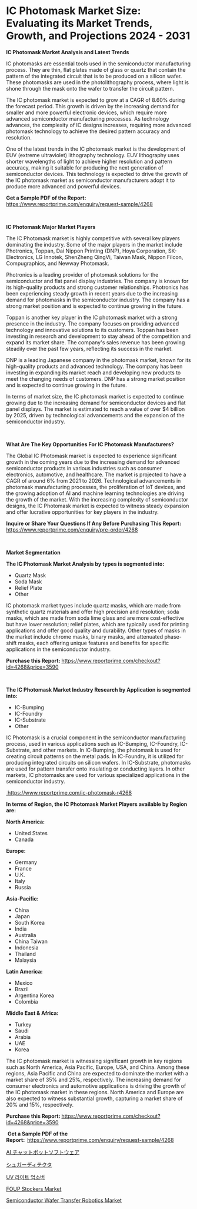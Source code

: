 <p><h1>IC Photomask Market Size: Evaluating its Market Trends, Growth, and Projections 2024 - 2031</h1></p><p><strong>IC Photomask Market Analysis and Latest Trends</strong></p>
<p><p>IC photomasks are essential tools used in the semiconductor manufacturing process. They are thin, flat plates made of glass or quartz that contain the pattern of the integrated circuit that is to be produced on a silicon wafer. These photomasks are used in the photolithography process, where light is shone through the mask onto the wafer to transfer the circuit pattern.</p><p>The IC photomask market is expected to grow at a CAGR of 8.60% during the forecast period. This growth is driven by the increasing demand for smaller and more powerful electronic devices, which require more advanced semiconductor manufacturing processes. As technology advances, the complexity of IC designs increases, requiring more advanced photomask technology to achieve the desired pattern accuracy and resolution.</p><p>One of the latest trends in the IC photomask market is the development of EUV (extreme ultraviolet) lithography technology. EUV lithography uses shorter wavelengths of light to achieve higher resolution and pattern accuracy, making it suitable for producing the next generation of semiconductor devices. This technology is expected to drive the growth of the IC photomask market as semiconductor manufacturers adopt it to produce more advanced and powerful devices.</p></p>
<p><strong>Get a Sample PDF of the Report:&nbsp;</strong> <a href="https://www.reportprime.com/enquiry/request-sample/4268">https://www.reportprime.com/enquiry/request-sample/4268</a></p>
<p>&nbsp;</p>
<p><strong>IC Photomask Major Market Players</strong></p>
<p><p>The IC Photomask market is highly competitive with several key players dominating the industry. Some of the major players in the market include Photronics, Toppan, Dai Nippon Printing (DNP), Hoya Corporation, SK-Electronics, LG Innotek, ShenZheng QingVi, Taiwan Mask, Nippon Filcon, Compugraphics, and Newway Photomask.</p><p>Photronics is a leading provider of photomask solutions for the semiconductor and flat panel display industries. The company is known for its high-quality products and strong customer relationships. Photronics has been experiencing steady growth in recent years due to the increasing demand for photomasks in the semiconductor industry. The company has a strong market position and is expected to continue growing in the future.</p><p>Toppan is another key player in the IC photomask market with a strong presence in the industry. The company focuses on providing advanced technology and innovative solutions to its customers. Toppan has been investing in research and development to stay ahead of the competition and expand its market share. The company's sales revenue has been growing steadily over the past few years, reflecting its success in the market.</p><p>DNP is a leading Japanese company in the photomask market, known for its high-quality products and advanced technology. The company has been investing in expanding its market reach and developing new products to meet the changing needs of customers. DNP has a strong market position and is expected to continue growing in the future.</p><p>In terms of market size, the IC photomask market is expected to continue growing due to the increasing demand for semiconductor devices and flat panel displays. The market is estimated to reach a value of over $4 billion by 2025, driven by technological advancements and the expansion of the semiconductor industry.</p></p>
<p>&nbsp;</p>
<p><strong>What Are The Key Opportunities For IC Photomask Manufacturers?</strong></p>
<p><p>The Global IC Photomask market is expected to experience significant growth in the coming years due to the increasing demand for advanced semiconductor products in various industries such as consumer electronics, automotive, and healthcare. The market is projected to have a CAGR of around 6% from 2021 to 2026. Technological advancements in photomask manufacturing processes, the proliferation of IoT devices, and the growing adoption of AI and machine learning technologies are driving the growth of the market. With the increasing complexity of semiconductor designs, the IC Photomask market is expected to witness steady expansion and offer lucrative opportunities for key players in the industry.</p></p>
<p><strong>Inquire or Share Your Questions If Any Before Purchasing This Report:</strong> <a href="https://www.reportprime.com/enquiry/pre-order/4268">https://www.reportprime.com/enquiry/pre-order/4268</a></p>
<p>&nbsp;</p>
<p><strong>Market Segmentation</strong></p>
<p><strong>The IC Photomask Market Analysis by types is segmented into:</strong></p>
<p><ul><li>Quartz Mask</li><li>Soda Mask</li><li>Relief Plate</li><li>Other</li></ul></p>
<p><p>IC photomask market types include quartz masks, which are made from synthetic quartz materials and offer high precision and resolution; soda masks, which are made from soda lime glass and are more cost-effective but have lower resolution; relief plates, which are typically used for printing applications and offer good quality and durability. Other types of masks in the market include chrome masks, binary masks, and attenuated phase-shift masks, each offering unique features and benefits for specific applications in the semiconductor industry.</p></p>
<p><strong>Purchase this Report:&nbsp;</strong><a href="https://www.reportprime.com/checkout?id=4268&price=3590">https://www.reportprime.com/checkout?id=4268&price=3590</a></p>
<p>&nbsp;</p>
<p><strong>The IC Photomask Market Industry Research by Application is segmented into:</strong></p>
<p><ul><li>IC-Bumping</li><li>IC-Foundry</li><li>IC-Substrate</li><li>Other</li></ul></p>
<p><p>IC Photomask is a crucial component in the semiconductor manufacturing process, used in various applications such as IC-Bumping, IC-Foundry, IC-Substrate, and other markets. In IC-Bumping, the photomask is used for creating circuit patterns on the metal pads. In IC-Foundry, it is utilized for producing integrated circuits on silicon wafers. In IC-Substrate, photomasks are used for pattern transfer onto insulating or conducting layers. In other markets, IC photomasks are used for various specialized applications in the semiconductor industry.</p></p>
<p><a href="https://www.reportprime.com/ic-photomask-r4268">&nbsp;https://www.reportprime.com/ic-photomask-r4268</a></p>
<p><strong>In terms of Region, the IC Photomask Market Players available by Region are:</strong></p>
<p>
    <p> <strong> North America: </strong>
        <ul>
            <li>United States</li>
            <li>Canada</li>
        </ul>
        </p> 
    <p> <strong> Europe: </strong>
        <ul>
            <li>Germany</li>
            <li>France</li>
            <li>U.K.</li>
            <li>Italy</li>
            <li>Russia</li>
        </ul>
        </p> 
    <p> <strong> Asia-Pacific: </strong>
        <ul>
            <li>China</li>
            <li>Japan</li>
            <li>South Korea</li>
            <li>India</li>
            <li>Australia</li>
            <li>China Taiwan</li>
            <li>Indonesia</li>
            <li>Thailand</li>
            <li>Malaysia</li>
        </ul>
        </p> 
    <p> <strong> Latin America: </strong>
        <ul>
            <li>Mexico</li>
            <li>Brazil</li>
            <li>Argentina Korea</li>
            <li>Colombia</li>
        </ul>
        </p> 
    <p> <strong> Middle East & Africa: </strong>
        <ul>
            <li>Turkey</li>
            <li>Saudi</li>
            <li>Arabia</li>
            <li>UAE</li>
            <li>Korea</li>
        </ul>
    </p>
    </p>
<p><p>The IC photomask market is witnessing significant growth in key regions such as North America, Asia Pacific, Europe, USA, and China. Among these regions, Asia Pacific and China are expected to dominate the market with a market share of 35% and 25%, respectively. The increasing demand for consumer electronics and automotive applications is driving the growth of the IC photomask market in these regions. North America and Europe are also expected to witness substantial growth, capturing a market share of 20% and 15%, respectively.</p></p>
<p><strong>Purchase this Report: </strong><a href="https://www.reportprime.com/checkout?id=4268&price=3590">https://www.reportprime.com/checkout?id=4268&price=3590</a></p>
<p>&nbsp;<strong>Get a Sample PDF of the Report:&nbsp;&nbsp;</strong><a href="https://www.reportprime.com/enquiry/request-sample/4268">https://www.reportprime.com/enquiry/request-sample/4268</a></p>
<p><strong></strong></p>
<p><p><a href="https://github.com/WhitneyMurphy1982/Market-Research-Report-List-1/blob/main/502914373498.md">AI チャットボットソフトウェア</a></p><p><a href="https://github.com/TatumKoelpin2017/Market-Research-Report-List-1/blob/main/232551873497.md">シュガーディテクタ</a></p><p><a href="https://github.com/KoleLedner/Market-Research-Report-List-1/blob/main/590462769977.md">UV 라이트 업소버</a></p><p><a href="https://github.com/nicoletavirag/Market-Research-Report-List-3/blob/main/foup-stockers-market.md">FOUP Stockers Market</a></p><p><a href="https://github.com/redneck06/Market-Research-Report-List-3/blob/main/semiconductor-wafer-transfer-robotics-market.md">Semiconductor Wafer Transfer Robotics Market</a></p></p>